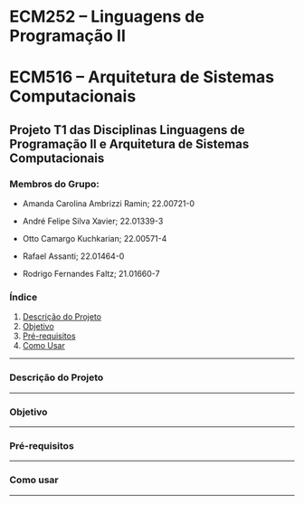 # ECM252 – Linguagens de Programação II
# ECM516 – Arquitetura de Sistemas Computacionais

## Projeto T1 das Disciplinas Linguagens de Programação II e Arquitetura de Sistemas Computacionais

### Membros do Grupo:

- Amanda Carolina Ambrizzi Ramin; 22.00721-0

- André Felipe Silva Xavier; 22.01339-3

- Otto Camargo Kuchkarian; 22.00571-4

- Rafael Assanti; 22.01464-0

- Rodrigo Fernandes Faltz; 21.01660-7

### Índice
1. [Descrição do Projeto](#descrição-do-projeto)
2. [Objetivo](#objetivo)
3. [Pré-requisitos](#pré-requisitos)  
4. [Como Usar](#como-usar)  

---

### Descrição do Projeto

---

### Objetivo

---

### Pré-requisitos

---

### Como usar

---
